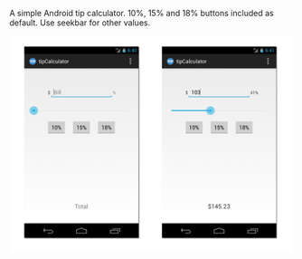 A simple Android tip calculator. 10%, 15% and 18% buttons included as default. Use seekbar for other values.

![Screenshot](screenshot.png 'Screenshot')

